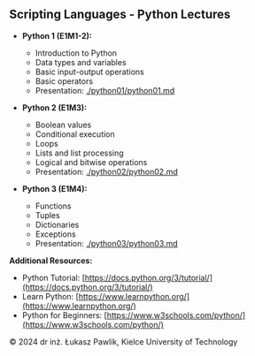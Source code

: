 ## Scripting Languages - Python Lectures

* **Python 1 (E1M1-2):**
    * Introduction to Python
    * Data types and variables
    * Basic input-output operations
    * Basic operators
    * Presentation: [./python01/python01.md](https://github.com/lukpaw/python-lectures/blob/main/python01/python01.md)

* **Python 2 (E1M3):**
    * Boolean values
    * Conditional execution
    * Loops
    * Lists and list processing
    * Logical and bitwise operations
    * Presentation: [./python02/python02.md](https://github.com/lukpaw/python-lectures/blob/main/python02/python02.md)

* **Python 3 (E1M4):**
    * Functions
    * Tuples
    * Dictionaries
    * Exceptions
    * Presentation: [./python03/python03.md](https://github.com/lukpaw/python-lectures/blob/main/python03/python03.md)

**Additional Resources:**

* Python Tutorial: [https://docs.python.org/3/tutorial/](https://docs.python.org/3/tutorial/)
* Learn Python: [https://www.learnpython.org/](https://www.learnpython.org/)
* Python for Beginners: [https://www.w3schools.com/python/](https://www.w3schools.com/python/)

&copy; 2024 dr inż. Łukasz Pawlik, Kielce University of Technology